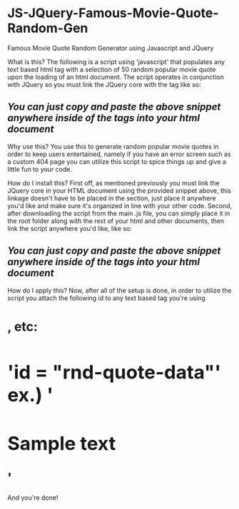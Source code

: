 # JS-JQuery-Famous-Movie-Quote-Random-Gen
Famous Movie Quote Random Generator using Javascript and JQuery 

What is this?
The following is a script using 'javascript' that populates any text based html tag with a selection of 50 random popular movie quote upon the loading of an html document. The script operates in conjunction with JQuery so you must link the JQuery core with the <script src=""></script> tag like so:

 <!-- Linking JQuery Core -->  
<script src="https://code.jquery.com/jquery-3.5.1.min.js"></script>
 <!-------------------------->
 
 *You can just copy and paste the above snippet anywhere inside of the <html></html> tags into your html document*
 ------------------------------------------------------------

Why use this?
You use this to generate random popular movie quotes in order to keep users entertained, namely if you have an error screen such as a custom 404 page you can utilize this script
to spice things up and give a little fun to your code.

How do I install this?
First off, as mentioned previously you must link the JQuery core in your HTML document using the provided snippet above, this linkage doesn't have to be placed in the <head> section, just place it anywhere you'd like and make sure it's organized in line with your other code. Second, after downloading the script from the main .js file, you can simply place it in the root folder along with the rest of your html and other documents, then link the script anywhere you'd like, like so:
  
 <!-- Linking FMQRG.js Core -->    
<script src="FMQRG.js"></script>
 <!-------------------------->
 
  *You can just copy and paste the above snippet anywhere inside of the <html></html> tags into your html document*
  ------------------------------------------------------------
  How do I apply this?
  Now, after all of the setup is done, in order to utilize the script you attach the following id to any text based tag you're using <h1>, <p1> etc:
  
  'id = "rnd-quote-data"'
  ex.)
  '<h2 class = "ex-css" id = "rnd-quote-data">Sample text</h2>'
  ------------------------------------------------------------
  And you're done!
